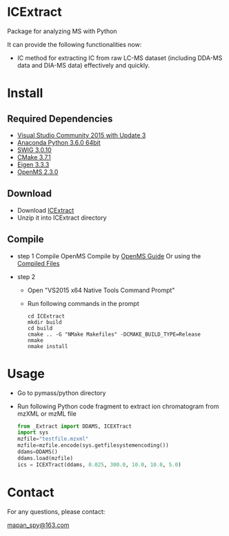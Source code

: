 # ICExtract
Package for analyzing MS with Python

It can provide the following functionalities now:

* IC method for extracting IC from raw LC-MS dataset (including DDA-MS data and DIA-MS data) effectively and quickly.

# Install

## Required Dependencies

* [Visual Studio Community 2015 with Update 3](http://download.microsoft.com/download/b/e/d/bedddfc4-55f4-4748-90a8-ffe38a40e89f/vs2015.3.com_enu.iso)
* [Anaconda Python 3.6.0 64bit](https://repo.continuum.io/archive/Anaconda3-4.3.1-Windows-x86_64.exe)
* [SWIG 3.0.10](https://sourceforge.net/projects/swig/files/swigwin/swigwin-3.0.10/)
* [CMake 3.7.1](https://cmake.org/files/v3.7/cmake-3.7.1-win64-x64.msi)
* [Eigen 3.3.3](http://bitbucket.org/eigen/eigen/get/3.3.3.zip) 
* [OpenMS 2.3.0](https://github.com/OpenMS)
	
## Download

* Download [ICExtract](https://github.com/mapancsu/ICExtract/archive/master.zip)
* Unzip it into ICExtract directory

## Compile
* step 1 Compile OpenMS
		Compile  by [OpenMS  Guide](https://github.com/OpenMS/OpenMS/wiki/Building-OpenMS)
		Or using the  [Compiled Files]()
* step 2

	* Open "VS2015 x64 Native Tools Command Prompt" 
	* Run following commands in the prompt

		```shell
		cd ICExtract
		mkdir build
		cd build
		cmake .. -G "NMake Makefiles" -DCMAKE_BUILD_TYPE=Release
		nmake
		nmake install
		```

# Usage

* Go to pymass/python directory
* Run following Python code fragment to extract ion chromatogram from mzXML or mzML file

	```python
	from _Extract import DDAMS, ICEXTract
	import sys
	mzfile="testfile.mzxml"
	mzfile=mzfile.encode(sys.getfilesystemencoding())
	ddams=DDAMS()
	ddams.load(mzfile)
	ics = ICEXTract(ddams, 0.025, 300.0, 10.0, 10.0, 5.0)
	```

# Contact

For any questions, please contact:

[mapan_spy@163.com](mailto:mapan_spy@163.com)

